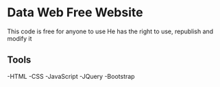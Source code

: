 # Data Web Free Website
This code is free for anyone to use
He has the right to use, republish and modify it

## Tools 
-HTML
-CSS
-JavaScript
-JQuery
-Bootstrap


